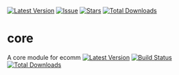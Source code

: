 
[![Latest Version](https://img.shields.io/github/release/snlprjti/core?style=flat-square)](https://github.com/snlprjti/core/releases)
[![Issue](https://img.shields.io/github/issues/snlprjti/core?style=flat-square)](https://github.com/snlprjti/core/issues)
[![Stars](https://img.shields.io/github/stars/snlprjti/core.svg?style=flat-square)](https://github.com/snlprjti/core/stargazers)
[![Total Downloads](https://img.shields.io/packagist/dt/snlprjpti/core.svg?style=flat-square)](https://packagist.org/packages/snlprjpti/core)

# core
A core module for ecomm
[![Latest Version](https://img.shields.io/github/release/guzzle/guzzle.svg?style=flat-square)](https://github.com/snlprjti/core/releases)
[![Build Status](https://img.shields.io/github/workflow/status/guzzle/guzzle/CI?label=ci%20build&style=flat-square)](https://github.com/guzzle/guzzle/actions?query=workflow%3ACI)
[![Total Downloads](https://img.shields.io/packagist/dt/guzzlehttp/guzzle.svg?style=flat-square)](https://packagist.org/packages/guzzlehttp/guzzle)
